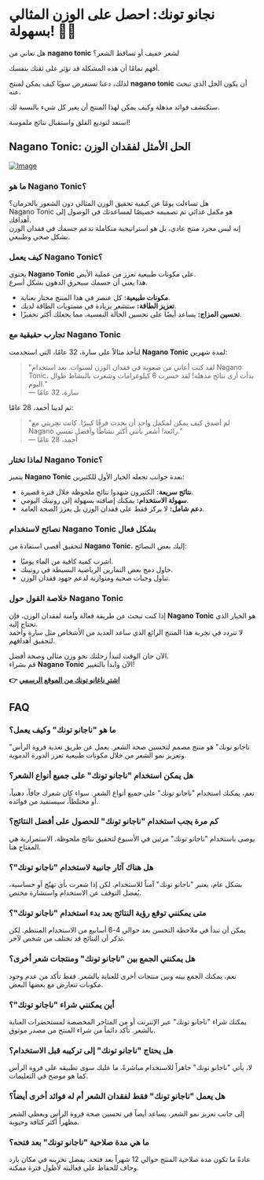 # نجانو تونك: احصل على الوزن المثالي بسهولة! 💪✨

هل تعاني من **nagano tonic** لشعر خفيف أو تساقط الشعر؟  

أفهم تمامًا أن هذه المشكلة قد تؤثر على ثقتك بنفسك.  

لذلك، دعنا نستعرض سويًا كيف يمكن لمنتج **nagano tonic** أن يكون الحل الذي تبحث عنه.  

ستكتشف فوائد مذهلة وكيف يمكن لهذا المنتج أن يغير كل شيء بالنسبة لك.  

استعد لتوديع القلق واستقبال نتائج ملموسة!

## Nagano Tonic: الحل الأمثل لفقدان الوزن

[![Image](https://leanbodytonic.com/nw-home-b/images/girl-sea-beach.png)](https://gchaffi.com/3gc7Qq1h)

### ما هو Nagano Tonic؟

هل تساءلت يومًا عن كيفية تحقيق الوزن المثالي دون الشعور بالحرمان؟  
Nagano Tonic هو مكمل غذائي تم تصميمه خصيصًا لمساعدتك في الوصول إلى أهدافك.  
إنه ليس مجرد منتج عادي، بل هو استراتيجية متكاملة تدعم جسمك في فقدان الوزن بشكل صحي وطبيعي.

### كيف يعمل Nagano Tonic؟

يحتوي **Nagano Tonic** على مكونات طبيعية تعزز من عملية الأيض.  
هذا يعني أن جسمك سيحرق الدهون بشكل أسرع.  

- **مكونات طبيعية:** كل عنصر في هذا المنتج مختار بعناية.
- **تعزيز الطاقة:** ستشعر بزيادة في مستويات الطاقة لديك.
- **تحسين المزاج:** يساعد أيضًا على تحسين الحالة النفسية، مما يجعلك أكثر تحفيزًا.

### تجارب حقيقية مع Nagano Tonic

لنأخذ مثالاً على سارة، 32 عامًا، التي استخدمت **Nagano Tonic** لمدة شهرين:

> "لقد كنت أعاني من صعوبة في فقدان الوزن لسنوات. بعد استخدام Nagano Tonic، بدأت أرى نتائج مذهلة! لقد خسرت 6 كيلوغرامات وشعرت بالنشاط طوال اليوم."  
> — سارة، 32 عامًا

ثم لدينا أحمد، 28 عامًا:

> "لم أصدق كيف يمكن لمكمل واحد أن يحدث فرقًا كبيرًا. كانت تجربتي مع Nagano رائعة! أشعر بأنني أكثر نشاطًا وأفضل نفسي."  
> — أحمد، 28 عامًا

### لماذا تختار Nagano Tonic؟

يتميز **Nagano Tonic** بعدة جوانب تجعله الخيار الأول للكثيرين:

- **نتائج سريعة:** الكثيرون شهدوا نتائج ملحوظة خلال فترة قصيرة.
- **سهولة الاستخدام:** يمكنك إضافته بسهولة إلى روتينك اليومي.
- **دعم شامل:** لا يركز فقط على فقدان الوزن بل يعزز الصحة العامة.

### نصائح لاستخدام Nagano Tonic بشكل فعال

لتحقيق أقصى استفادة من **Nagano Tonic**، إليك بعض النصائح:

- اشرب كمية كافية من الماء يوميًا.
- حاول دمج بعض التمارين الرياضية البسيطة في روتينك.
- تناول وجبات صحية ومتوازنة لدعم جهود فقدان الوزن.

### خلاصة القول حول Nagano Tonic 

إذا كنت تبحث عن طريقة فعالة وآمنة لفقدان الوزن، فإن **Nagano Tonic** هو الخيار الذي تحتاج إليه.  
لا تتردد في تجربة هذا المنتج الرائع الذي ساعد العديد من الأشخاص مثل سارة وأحمد لتحقيق أهدافهم.

الآن حان الوقت لتبدأ رحلتك نحو وزن مثالي وصحة أفضل.  
قم بشراء **Nagano Tonic** الآن وابدأ بالتغيير!



**👉 [اشترِ ناغانو تونك من الموقع الرسمي](https://gchaffi.com/3gc7Qq1h)**

## FAQ

### ما هو "ناجانو تونك" وكيف يعمل؟
"ناجانو تونك" هو منتج مصمم لتحسين صحة الشعر. 
يعمل عن طريق تغذية فروة الرأس وتعزيز نمو الشعر من خلال مكونات طبيعية تعزز الدورة الدموية.

### هل يمكن استخدام "ناجانو تونك" على جميع أنواع الشعر؟
نعم، يمكنك استخدام "ناجانو تونك" على جميع أنواع الشعر. 
سواء كان شعرك جافاً، دهنياً، أو مختلطاً، سيستفيد من فوائده.

### كم مرة يجب استخدام "ناجانو تونك" للحصول على أفضل النتائج؟
يوصى باستخدام "ناجانو تونك" مرتين في الأسبوع لتحقيق نتائج ملحوظة. 
الاستمرارية هي المفتاح هنا.

### هل هناك آثار جانبية لاستخدام "ناجانو تونك"؟
بشكل عام، يعتبر "ناجانو تونك" آمناً للاستخدام. 
لكن إذا شعرت بأي تهيّج أو حساسية، يُفضل التوقف عن الاستخدام واستشارة مختص.

### متى يمكنني توقع رؤية النتائج بعد بدء استخدام "ناجانو تونك"؟
يمكن أن تبدأ في ملاحظة التحسن بعد حوالي 4-6 أسابيع من الاستخدام المنتظم. 
لكن تذكر أن النتائج قد تختلف من شخص لآخر.

### هل يمكنني الجمع بين "ناجانو تونك" ومنتجات شعر أخرى؟
نعم، يمكنك الجمع بينه وبين منتجات أخرى للعناية بالشعر. 
فقط تأكد من عدم وجود مكونات تتعارض مع بعضها البعض.

### أين يمكنني شراء "ناجانو تونك"؟
يمكنك شراء "ناجانو تونك" عبر الإنترنت أو من المتاجر المخصصة لمستحضرات العناية بالشعر. 
تأكد دائماً من شراء المنتج من مصدر موثوق.

### هل يحتاج "ناجانو تونك" إلى تركيبه قبل الاستخدام؟
لا، يأتي "ناجانو تونك" جاهزاً للاستخدام مباشرةً. 
ما عليك سوى تطبيقه على فروة الرأس كما هو موضح في التعليمات.

### هل يعمل "ناجانو تونك" فقط لفقدان الشعر أم له فوائد أخرى أيضاً؟
إلى جانب تعزيز نمو الشعر، يساعد أيضاً في تحسين صحة فروة الرأس ويعطي الشعر مظهراً أكثر كثافة وحيوية. 

### ما هي مدة صلاحية "ناجانو تونك" بعد فتحه؟
عادةً ما تكون مدة صلاحية المنتج حوالي 12 شهراً بعد فتحه. 
يفضل تخزينه في مكان بارد وجاف للحفاظ على فعاليته لأطول فترة ممكنة.